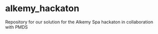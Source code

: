 # alkemy_hackaton
Repository for our solution for the Alkemy Spa hackaton in collaboration with PMDS
